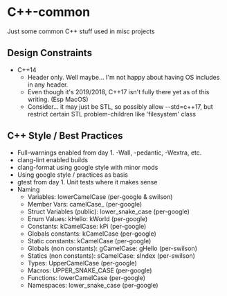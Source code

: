 # C++-common
Just some common C++ stuff used in misc projects

## Design Constraints 
* C++14
  - Header only. Well maybe... I'm not happy about having OS includes in any header.
  - Even though it's 2019/2018, C++17 isn't fully there yet as of this writing. (Esp MacOS)
  - Consider... it may just be STL, so possibly allow --std=c++17, but restrict certain STL 
    problem-children like 'filesystem' class
  
## C++ Style / Best Practices
* Full-warnings enabled from day 1. -Wall, -pedantic, -Wextra, etc. 
* clang-lint enabled builds
* clang-format using google style with minor mods 
* Using google style / practices as basis
* gtest from day 1. Unit tests where it makes sense
* Naming
  - Variables: lowerCamelCase (per-google & swilson)
  - Member Vars: camelCase_ (per-google)
  - Struct Variables (public): lower_snake_case (per-google)
  - Enum Values: kHello: kWorld (per-google)
  - Constants: kCamelCase: kPi (per-google)
  - Globals constants: kCamelCase (per-google)
  - Static constants: kCamelCase (per-google)
  - Globals (non constants): gCamelCase: gHello (per-swilson)
  - Statics (non constants): sCamelCase: sIndex (per-swilson)
  - Types: UpperCamelCase (per-google)
  - Macros: UPPER_SNAKE_CASE (per-google)
  - Functions: lowerCamelCase (per-google)
  - Namespaces: lower_snake_case (per-google)